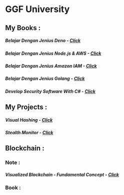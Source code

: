 # GGF University



## My Books :

##### Belajar Dengan Jenius Deno - [Click](https://github.com/gungunfebrianza/Belajar-Dengan-Jenius-DenoTheWKWKLand)

##### Belajar Dengan Jenius Node.js & AWS - [Click](https://github.com/gungunfebrianza/Belajar-Dengan-Jenius-AWS-Node.js)

##### Belajar Dengan Jenius Amazon IAM - [Click](https://github.com/gungunfebrianza/Belajar-Dengan-Jenius-AWS-IAM)

##### Belajar Dengan Jenius Golang  - [Click](https://github.com/gungunfebrianza/Belajar-Dengan-Jenius-Golang)

##### Develop Security Software With C# - [Click](https://github.com/gungunfebrianza/Develop-Security-Software-With-CSharp)



## My Projects :

##### Visual Hashing - [Click](https://github.com/gungunfebrianza/Visual-Hashing)

##### Stealth Monitor - [Click](https://github.com/gungunfebrianza/Security-Software-StealthMonitor)

## Blockchain :

### Note :

##### Visualized Blockchain - Fundamental Concept - [Click](https://medium.com/@hazekaizer/visualized-blockchain-fundamental-concept-131d9084c0b9)

### Book :